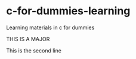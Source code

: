 # c-for-dummies-learning
Learning materials in c for dummies

THIS IS A MAJOR

This is the second line
